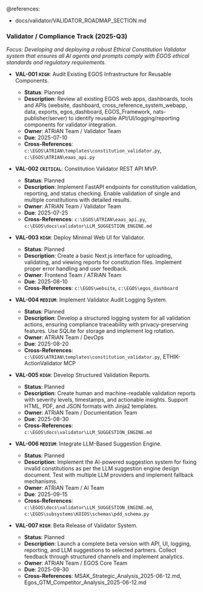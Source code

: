 @references:
  - docs/validator/VALIDATOR_ROADMAP_SECTION.md

### Validator / Compliance Track (2025-Q3)

*Focus: Developing and deploying a robust Ethical Constitution Validator system that ensures all AI agents and prompts comply with EGOS ethical standards and regulatory requirements.*

* **VAL-001 `HIGH`**: Audit Existing EGOS Infrastructure for Reusable Components.
    * **Status**: Planned
    * **Description**: Review all existing EGOS web apps, dashboards, tools and APIs (website, dashboard, cross_reference_system_webapp, data, exports, egos_dashboard, EGOS_Framework, nats-publisher/server) to identify reusable API/UI/logging/reporting components for validator integration.
    * **Owner**: ATRiAN Team / Validator Team
    * **Due**: 2025-07-10
    * **Cross-References**: `c:\EGOS\ATRIAN\templates\constitution_validator.py`, `c:\EGOS\ATRIAN\eaas_api.py`

* **VAL-002 `CRITICAL`**: Constitution Validator REST API MVP.
    * **Status**: Planned
    * **Description**: Implement FastAPI endpoints for constitution validation, reporting, and status checking. Enable validation of single and multiple constitutions with detailed results.
    * **Owner**: ATRiAN Team / Validator Team
    * **Due**: 2025-07-25
    * **Cross-References**: `c:\EGOS\ATRIAN\eaas_api.py`, `c:\EGOS\docs\validator\LLM_SUGGESTION_ENGINE.md`

* **VAL-003 `HIGH`**: Deploy Minimal Web UI for Validator.
    * **Status**: Planned
    * **Description**: Create a basic Next.js interface for uploading, validating, and viewing reports for constitution files. Implement proper error handling and user feedback.
    * **Owner**: Frontend Team / ATRiAN Team
    * **Due**: 2025-08-10
    * **Cross-References**: `c:\EGOS\website`, `c:\EGOS\egos_dashboard`

* **VAL-004 `MEDIUM`**: Implement Validator Audit Logging System.
    * **Status**: Planned
    * **Description**: Develop a structured logging system for all validation actions, ensuring compliance traceability with privacy-preserving features. Use SQLite for storage and implement log rotation.
    * **Owner**: ATRiAN Team / DevOps
    * **Due**: 2025-08-20
    * **Cross-References**: `c:\EGOS\ATRIAN\templates\constitution_validator.py`, ETHIK-ActionValidator MCP

* **VAL-005 `HIGH`**: Develop Structured Validation Reports.
    * **Status**: Planned
    * **Description**: Create human and machine-readable validation reports with severity levels, timestamps, and actionable insights. Support HTML, PDF, and JSON formats with Jinja2 templates.
    * **Owner**: ATRiAN Team / Documentation Team
    * **Due**: 2025-08-30
    * **Cross-References**: `c:\EGOS\docs\validator\LLM_SUGGESTION_ENGINE.md`

* **VAL-006 `MEDIUM`**: Integrate LLM-Based Suggestion Engine.
    * **Status**: Planned
    * **Description**: Implement the AI-powered suggestion system for fixing invalid constitutions as per the LLM suggestion engine design document. Test with multiple LLM providers and implement fallback mechanisms.
    * **Owner**: ATRiAN Team / AI Team
    * **Due**: 2025-09-15
    * **Cross-References**: `c:\EGOS\docs\validator\LLM_SUGGESTION_ENGINE.md`, `c:\EGOS\subsystems\KOIOS\schemas\pdd_schema.py`

* **VAL-007 `HIGH`**: Beta Release of Validator System.
    * **Status**: Planned
    * **Description**: Launch a complete beta version with API, UI, logging, reporting, and LLM suggestions to selected partners. Collect feedback through structured channels and implement analytics.
    * **Owner**: ATRiAN Team / EGOS Core Team
    * **Due**: 2025-09-30
    * **Cross-References**: MSAK_Strategic_Analysis_2025-06-12.md, Egos_GTM_Competitor_Analysis_2025-06-12.md